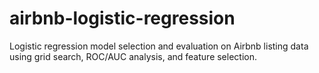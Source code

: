 # airbnb-logistic-regression
Logistic regression model selection and evaluation on Airbnb listing data using grid search, ROC/AUC analysis, and feature selection.
